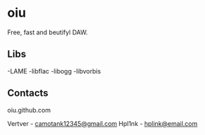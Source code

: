 # oiu

Free, fast and beutifyl DAW.

## Libs

-LAME
-libflac
-libogg
-libvorbis

## Contacts
oiu.github.com

Vertver - <camotank12345@gmail.com>
Hpl1nk - <hplink@email.com>

